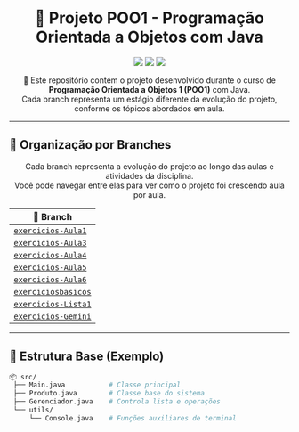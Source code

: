 <h1 align="center">🧠 Projeto POO1 - Programação Orientada a Objetos com Java</h1>

<p align="center">
  <img src="https://img.shields.io/badge/linguagem-Java-red?style=for-the-badge&logo=java" />
  <img src="https://img.shields.io/badge/status-em%20evolução-yellow?style=for-the-badge" />
  <img src="https://img.shields.io/badge/progresso-aulas📚-blueviolet?style=for-the-badge" />
</p>

<p align="center">
  📌 Este repositório contém o projeto desenvolvido durante o curso de <strong>Programação Orientada a Objetos 1 (POO1)</strong> com Java. <br/>
  Cada branch representa um estágio diferente da evolução do projeto, conforme os tópicos abordados em aula.
</p>

---

## 🧭 Organização por Branches

<p align="center">
  Cada branch representa a evolução do projeto ao longo das aulas e atividades da disciplina. <br/>
  Você pode navegar entre elas para ver como o projeto foi crescendo aula por aula.
</p>

<div align="center">

| 📂 Branch |
|----------|
| [`exercicios-Aula1`](https://github.com/trevizanrafael/POO1/tree/exercicios-Aula1) | 
| [`exercicios-Aula3`](https://github.com/trevizanrafael/POO1/tree/exercicios-Aula3) | 
| [`exercicios-Aula4`](https://github.com/trevizanrafael/POO1/tree/exercicios-Aula4) |
| [`exercicios-Aula5`](https://github.com/trevizanrafael/POO1/tree/exercicios-Aula5) | 
| [`exercicios-Aula6`](https://github.com/trevizanrafael/POO1/tree/exercicios-Aula6) | 
| [`exerciciosbasicos`](https://github.com/trevizanrafael/POO1/tree/exerciciosbasicos) | 
| [`exercicios-Lista1`](https://github.com/trevizanrafael/POO1/tree/exercicios-Lista1) |
| [`exercicios-Gemini`](https://github.com/trevizanrafael/POO1/tree/exercicios-Gemini) |

</div>

---

## 📁 Estrutura Base (Exemplo)

```bash
📦 src/
 ├── Main.java           # Classe principal
 ├── Produto.java        # Classe base do sistema
 ├── Gerenciador.java    # Controla lista e operações
 └── utils/
     └── Console.java    # Funções auxiliares de terminal
